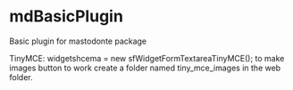 mdBasicPlugin
=============

Basic plugin for mastodonte package

TinyMCE:
	widgetshcema = new sfWidgetFormTextareaTinyMCE();
	to make images button to work create a folder named tiny_mce_images in the web folder.